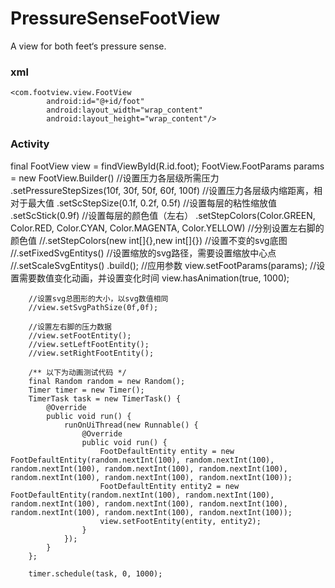 # PressureSenseFootView
A view for both feet‘s pressure sense.

### xml
    <com.footview.view.FootView
            android:id="@+id/foot"
            android:layout_width="wrap_content"
            android:layout_height="wrap_content"/>


### Activity
 final FootView view = findViewById(R.id.foot);
        FootView.FootParams params = new FootView.Builder()
                //设置压力各层级所需压力
                .setPressureStepSizes(10f, 30f, 50f, 60f, 100f)
                //设置压力各层级内缩距离，相对于最大值
                .setScStepSize(0.1f, 0.2f, 0.5f)
                //设置每层的粘性缩放值
                .setScStick(0.9f)
                //设置每层的颜色值（左右）
                .setStepColors(Color.GREEN, Color.RED, Color.CYAN, Color.MAGENTA, Color.YELLOW)
                //分别设置左右脚的颜色值
                //.setStepColors(new int[]{},new int[]{})
                //设置不变的svg底图
                //.setFixedSvgEntitys()
                //设置缩放的svg路径，需要设置缩放中心点
                //.setScaleSvgEntitys()
                .build();
        //应用参数
        view.setFootParams(params);
        //设置需要数值变化动画，并设置变化时间
        view.hasAnimation(true, 1000);

        //设置svg总图形的大小，以svg数值相同
        //view.setSvgPathSize(0f,0f);

        //设置左右脚的压力数据
        //view.setFootEntity();
        //view.setLeftFootEntity();
        //view.setRightFootEntity();

        /** 以下为动画测试代码 */
        final Random random = new Random();
        Timer timer = new Timer();
        TimerTask task = new TimerTask() {
            @Override
            public void run() {
                runOnUiThread(new Runnable() {
                    @Override
                    public void run() {
                        FootDefaultEntity entity = new FootDefaultEntity(random.nextInt(100), random.nextInt(100), random.nextInt(100), random.nextInt(100), random.nextInt(100), random.nextInt(100), random.nextInt(100), random.nextInt(100));
                        FootDefaultEntity entity2 = new FootDefaultEntity(random.nextInt(100), random.nextInt(100), random.nextInt(100), random.nextInt(100), random.nextInt(100), random.nextInt(100), random.nextInt(100), random.nextInt(100));
                        view.setFootEntity(entity, entity2);
                    }
                });
            }
        };

        timer.schedule(task, 0, 1000);
